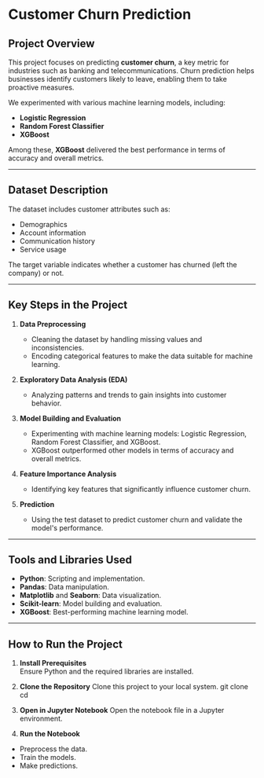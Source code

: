# Customer Churn Prediction  

## Project Overview  
This project focuses on predicting **customer churn**, a key metric for industries such as banking and telecommunications. Churn prediction helps businesses identify customers likely to leave, enabling them to take proactive measures.  

We experimented with various machine learning models, including:  
- **Logistic Regression**  
- **Random Forest Classifier**  
- **XGBoost**

Among these, **XGBoost** delivered the best performance in terms of accuracy and overall metrics.  

---

## Dataset Description  
The dataset includes customer attributes such as:  
- Demographics  
- Account information  
- Communication history  
- Service usage  

The target variable indicates whether a customer has churned (left the company) or not.  

---

## Key Steps in the Project  

1. **Data Preprocessing**  
   - Cleaning the dataset by handling missing values and inconsistencies.  
   - Encoding categorical features to make the data suitable for machine learning.  

2. **Exploratory Data Analysis (EDA)**  
   - Analyzing patterns and trends to gain insights into customer behavior.  

3. **Model Building and Evaluation**  
   - Experimenting with machine learning models: Logistic Regression, Random Forest Classifier, and XGBoost.  
   - XGBoost outperformed other models in terms of accuracy and overall metrics.  

4. **Feature Importance Analysis**  
   - Identifying key features that significantly influence customer churn.  

5. **Prediction**  
   - Using the test dataset to predict customer churn and validate the model's performance.  

---

## Tools and Libraries Used  

- **Python**: Scripting and implementation.  
- **Pandas**: Data manipulation.  
- **Matplotlib** and **Seaborn**: Data visualization.  
- **Scikit-learn**: Model building and evaluation.  
- **XGBoost**: Best-performing machine learning model.  

---

## How to Run the Project  

1. **Install Prerequisites**  
   Ensure Python and the required libraries are installed.  

  
2. **Clone the Repository**
   Clone this project to your local system.
      git clone <repository-url>
      cd <repository-folder>
3. **Open in Jupyter Notebook**
      Open the notebook file in a Jupyter environment.

4. **Run the Notebook**

 - Preprocess the data.
 - Train the models.
 - Make predictions.
